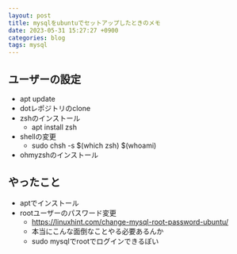 ```yaml
---
layout: post
title: mysqlをubuntuでセットアップしたときのメモ
date: 2023-05-31 15:27:27 +0900
categories: blog
tags: mysql
---
```


## ユーザーの設定

- apt update
- dotレポジトリのclone
- zshのインストール
  - apt install zsh
- shellの変更
  - sudo chsh -s $(which zsh) $(whoami)
- ohmyzshのインストール

## やったこと

- aptでインストール
- rootユーザーのパスワード変更
  - https://linuxhint.com/change-mysql-root-password-ubuntu/
  - 本当にこんな面倒なことやる必要あるんか
  - sudo mysqlでrootでログインできるぽい
